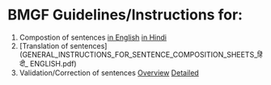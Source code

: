 # BMGF Guidelines/Instructions for:
1. Compostion of sentences [in English](ENGLISH_V.1_GENERAL_INSTRUCTIONS_FOR_SENTENCE_COMPOSITION(domains)) [in Hindi](HINDI_V.1_GENERAL_INSTRUCTIONS_FOR_SENTENCE_COMPOSITION(domains).pdf)
2. [Translation of sentences](GENERAL_INSTRUCTIONS_FOR_SENTENCE_COMPOSITION_SHEETS_हिंदी_ ENGLISH.pdf)
3. Validation/Correction of sentences [Overview](Sentence_VALIDATION_INSTRUCTIONS.pdf) [Detailed](SENTENCE_CHECKS_20K_2L_INSTRUCTIONS.pdf)
